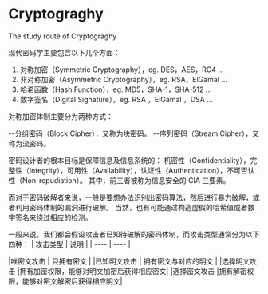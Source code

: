 # Cryptograghy
The study route of Cryptograghy


现代密码学主要包含以下几个方面：

1. 对称加密（Symmetric Cryptography），eg. DES，AES，RC4 ...
2. 非对称加密（Asymmetric Cryptography），eg. RSA，ElGamal ...
3. 哈希函数（Hash Function），eg. MD5，SHA-1，SHA-512 ...
4. 数字签名（Digital Signature），eg. RSA ，ElGamal ，DSA ...


对称加密体制主要分为两种方式：

--分组密码（Block Cipher），又称为块密码。
--序列密码（Stream Cipher），又称为流密码。


密码设计者的根本目标是保障信息及信息系统的：
机密性（Confidentiality），完整性（Integrity），可用性（Availability），认证性（Authentication），不可否认性（Non-repudiation）。
其中，前三者被称为信息安全的 CIA 三要素。

而对于密码破解者来说，一般是要想办法识别出密码算法，然后进行暴力破解，或者利用密码体制的漏洞进行破解。
当然，也有可能通过构造虚假的哈希值或者数字签名来绕过相应的检测。

一般来说，我们都会假设攻击者已知待破解的密码体制，而攻击类型通常分为以下四种：
|  攻击类型   |                  说明                |
|    ----    |                  ----                |
	
|唯密文攻击	 |              只拥有密文               |
|已知明文攻击	|          拥有密文与对应的明文          |
|选择明文攻击	|拥有加密权限，能够对明文加密后获得相应密文|
|选择密文攻击	|拥有解密权限，能够对密文解密后获得相应明文|
